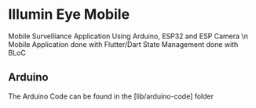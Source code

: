 # Illumin Eye Mobile

Mobile Survelliance Application Using Arduino, ESP32 and ESP Camera \n
Mobile Application done with Flutter/Dart
State Management done with BLoC

## Arduino

The Arduino Code can be found in the [lib/arduino-code] folder



